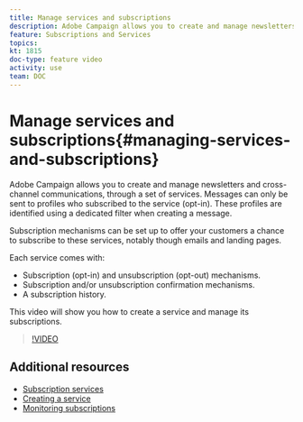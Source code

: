 ```yaml
---
title: Manage services and subscriptions
description: Adobe Campaign allows you to create and manage newsletters and cross-channel communications, through a set of services. This video will show you how to create a service and manage its subscriptions in Adobe Campaign Standard (ACS.
feature: Subscriptions and Services
topics: 
kt: 1815
doc-type: feature video
activity: use
team: DOC
---
```


# Manage services and subscriptions{#managing-services-and-subscriptions}

Adobe Campaign allows you to create and manage newsletters and cross-channel communications, through a set of services. Messages can only be sent to profiles who subscribed to the service (opt-in). These profiles are identified using a dedicated filter when creating a message.

Subscription mechanisms can be set up to offer your customers a chance to subscribe to these services, notably though emails and landing pages.

Each service comes with:

* Subscription (opt-in) and unsubscription (opt-out) mechanisms.
* Subscription and/or unsubscription confirmation mechanisms.
* A subscription history.

This video will show you how to create a service and manage its subscriptions.

>[!VIDEO](https://video.tv.adobe.com/v/24673?quality=12)

## Additional resources

* [Subscription services](https://helpx.adobe.com/campaign/standard/automating/using/subscription-services.html)
* [Creating a service](https://helpx.adobe.com/campaign/standard/audiences/using/creating-a-service.html)
* [Monitoring subscriptions](https://helpx.adobe.com/campaign/standard/audiences/using/monitoring-subscriptions.html)

